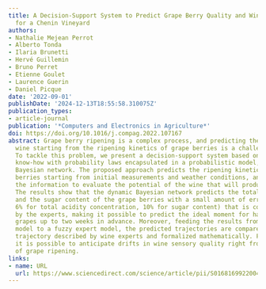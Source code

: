 ```yaml
---
title: A Decision-Support System to Predict Grape Berry Quality and Wine Potential
  for a Chenin Vineyard
authors:
- Nathalie Mejean Perrot
- Alberto Tonda
- Ilaria Brunetti
- Hervé Guillemin
- Bruno Perret
- Etienne Goulet
- Laurence Guerin
- Daniel Picque
date: '2022-09-01'
publishDate: '2024-12-13T18:55:58.310075Z'
publication_types:
- article-journal
publication: '*Computers and Electronics in Agriculture*'
doi: https://doi.org/10.1016/j.compag.2022.107167
abstract: Grape berry ripening is a complex process, and predicting the quality of
  wine starting from the ripening kinetics of grape berries is a challenging task.
  To tackle this problem, we present a decision-support system based on coupling expert
  know-how with probability laws encapsulated in a probabilistic model, a dynamic
  Bayesian network. The proposed approach predicts the ripening kinetics of grape
  berries starting from initial measurements and weather conditions, and then exploits
  the information to evaluate the potential of the wine that will produced from them.
  The results show that the dynamic Bayesian network predicts the total acidity concentration
  and the sugar content of the grape berries with a small amount of error (mean of
  6% for total acidity concentration, 10% for sugar content) that is considered satisfying
  by the experts, making it possible to predict the ideal moment for harvesting the
  grapes up to two weeks in advance. Moreover, feeding the results from the probabilistic
  model to a fuzzy expert model, the predicted trajectories are compared to an ideal
  trajectory described by wine experts and formalized mathematically. From this comparison,
  it is possible to anticipate drifts in wine sensory quality right from the step
  of grape ripening.
links:
- name: URL
  url: https://www.sciencedirect.com/science/article/pii/S0168169922004847
---
```

